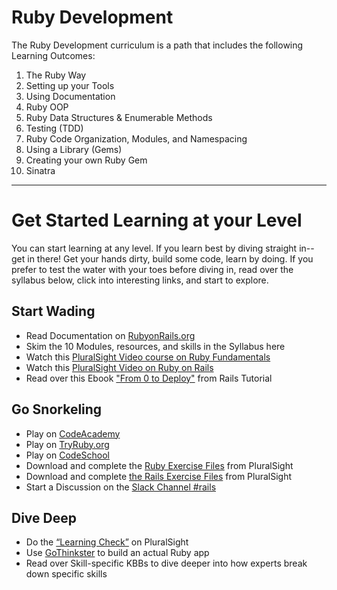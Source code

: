 # Ruby Development

The Ruby Development curriculum is a path that includes the following Learning Outcomes:

1. The Ruby Way
2. Setting up your Tools
3. Using Documentation
4. Ruby OOP
5. Ruby Data Structures & Enumerable Methods
6. Testing (TDD) 
7. Ruby Code Organization, Modules, and Namespacing
8. Using a Library (Gems)
9. Creating your own Ruby Gem
10. Sinatra

--- 

# Get Started Learning at your Level

You can start learning at any level. If you learn best by diving straight in-- get in there! Get your hands dirty, build some code, learn by doing. If you prefer to test the water with your toes before diving in, read over the syllabus below, click into interesting links, and start to explore.


## Start Wading
- Read Documentation on [RubyonRails.org](http://rubyonrails.org/)
- Skim the 10 Modules, resources, and skills in the Syllabus here
- Watch this [PluralSight Video course on Ruby Fundamentals](https://app.pluralsight.com/library/courses/ruby-fundamentals/table-of-contents)
- Watch this [PluralSight Video on Ruby on Rails](https://app.pluralsight.com/library/courses/ruby-rails-4-getting-started/table-of-contents) 
- Read over this Ebook ["From 0 to Deploy"](https://www.railstutorial.org/book/beginning) from Rails Tutorial
 
## Go Snorkeling
- Play on [CodeAcademy](https://www.codecademy.com/learn/learn-ruby)
- Play on [TryRuby.org](http://tryruby.org/levels/1/challenges/0)
- Play on [CodeSchool](https://www.codeschool.com/learn/ruby)
- Download and complete the [Ruby Exercise Files](https://app.pluralsight.com/library/courses/ruby-fundamentals/exercise-files) from PluralSight
- Download and complete [the Rails Exercise Files](https://app.pluralsight.com/library/courses/ruby-rails-4-getting-started/exercise-files) from PluralSight
- Start a Discussion on the [Slack Channel #rails](https://andela.slack.com/messages/C03GQQWHU/)

## Dive Deep
- Do the [“Learning Check”](https://app.pluralsight.com/library/courses/ruby-rails-4-getting-started/learning-check) on PluralSight
- Use [GoThinkster](https://github.com/gothinkster/rails-realworld-example-app) to build an actual Ruby app
- Read over Skill-specific KBBs to dive deeper into how experts break down specific skills
